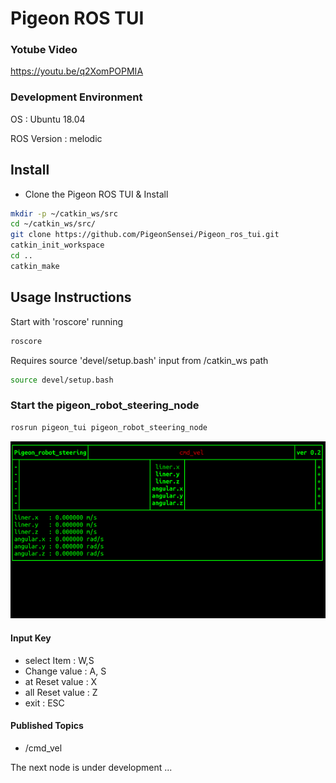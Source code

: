 # Pigeon ROS TUI

### Yotube Video
   https://youtu.be/q2XomPOPMIA

### Development Environment

   OS : Ubuntu 18.04

   ROS Version : melodic
   
## Install

   - Clone the Pigeon ROS TUI & Install
   ```bash
   mkdir -p ~/catkin_ws/src
   cd ~/catkin_ws/src/
   git clone https://github.com/PigeonSensei/Pigeon_ros_tui.git
   catkin_init_workspace
   cd ..
   catkin_make 
   ```

## Usage Instructions
   Start with 'roscore' running
   ```bash
   roscore
   ```

   Requires source 'devel/setup.bash' input from /catkin_ws path
   ```bash
   source devel/setup.bash
   ```
### Start the pigeon_robot_steering_node

```bash
rosrun pigeon_tui pigeon_robot_steering_node
```
![pigeon_robot_steering_demo](./demo/pigeon_robot_steering_node.gif)
#### Input Key
- select Item : W,S
- Change value : A, S
- at Reset value : X
- all Reset value : Z
- exit : ESC
#### Published Topics
- /cmd_vel


The next node is under development ...

   
